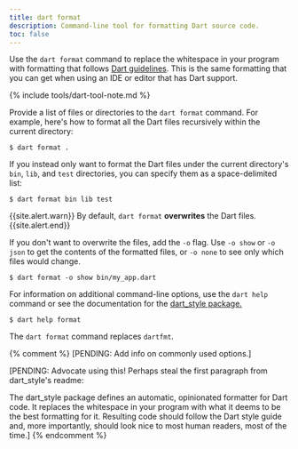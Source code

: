 ```yaml
---
title: dart format
description: Command-line tool for formatting Dart source code.
toc: false
---
```


Use the `dart format` command to replace the whitespace in your program
with formatting that follows
[Dart guidelines](/guides/language/effective-dart/style#formatting).
This is the same formatting that you can get
when using an IDE or editor that has Dart support.

{% include tools/dart-tool-note.md %}

Provide a list of files or directories to the `dart format` command.
For example, here's how to format all the Dart files
recursively within the current directory:

```terminal
$ dart format .
```

If you instead only want to format the Dart files
under the current directory's `bin`, `lib`, and `test` directories,
you can specify them as a space-delimited list:

```terminal
$ dart format bin lib test
```

{{site.alert.warn}}
  By default, `dart format` **overwrites** the Dart files.
{{site.alert.end}}

If you don't want to overwrite the files,
add the `-o` flag.
Use `-o show` or `-o json` to get the contents of the formatted files,
or `-o none` to see only which files would change.

```terminal
$ dart format -o show bin/my_app.dart
```

For information on additional command-line options,
use the `dart help` command or see the documentation for the
[dart_style package.]({{site.pub-pkg}}/dart_style)

```terminal
$ dart help format
```

The `dart format` command replaces `dartfmt`.

{% comment %}
[PENDING: Add info on commonly used options.]

[PENDING: Advocate using this! Perhaps steal the first paragraph from
dart_style's readme:

The dart_style package defines an automatic, opinionated formatter
for Dart code. It replaces the whitespace in your program with what
it deems to be the best formatting for it. Resulting code should
follow the Dart style guide and, more importantly, should look nice
to most human readers, most of the time.]
{% endcomment %}
